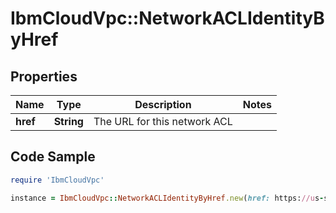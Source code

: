 # IbmCloudVpc::NetworkACLIdentityByHref

## Properties

Name | Type | Description | Notes
------------ | ------------- | ------------- | -------------
**href** | **String** | The URL for this network ACL | 

## Code Sample

```ruby
require 'IbmCloudVpc'

instance = IbmCloudVpc::NetworkACLIdentityByHref.new(href: https://us-south.iaas.cloud.ibm.com/v1/network_acls/a4e28308-8ee7-46ab-8108-9f881f22bdbf)
```


